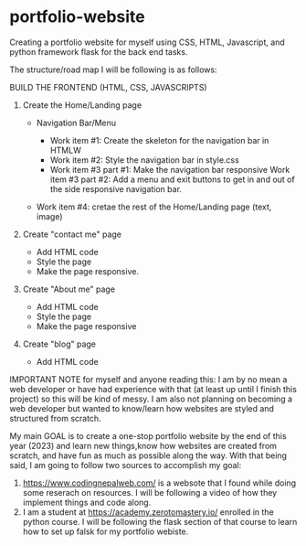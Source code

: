 # portfolio-website

Creating a portfolio website for myself using CSS, HTML, Javascript, and python framework flask for the back end tasks.

The structure/road map I will be following is as follows:

BUILD THE FRONTEND (HTML, CSS, JAVASCRIPTS)

1. Create the Home/Landing page

   - Navigation Bar/Menu

     - Work item #1: Create the skeleton for the navigation bar in HTMLW
     - Work item #2: Style the navigation bar in style.css
     - Work item #3 part #1: Make the navigation bar responsive
       Work item #3 part #2: Add a menu and exit buttons to get in and out of the side responsive navigation bar.

   - Work item #4: cretae the rest of the Home/Landing page (text, image)

2. Create "contact me" page

   - Add HTML code
   - Style the page
   - Make the page responsive.

3. Create "About me" page

   - Add HTML code
   - Style the page
   - Make the page responsive

4. Create "blog" page

   - Add HTML code

IMPORTANT NOTE for myself and anyone reading this: I am by no mean a web developer or have had experience with that (at least up until I finish this project) so this will be kind of messy. I am also not planning on becoming a web developer but wanted to know/learn how websites are styled and structured from scratch.

My main GOAL is to create a one-stop portfolio website by the end of this year (2023) and learn new things,know how websites are created from scratch, and have fun as much as possible along the way.
With that being said, I am going to follow two sources to accomplish my goal:

1. https://www.codingnepalweb.com/ is a websote that I found while doing some reserach on resources. I will be following a video of how
   they implement things and code along.
2. I am a student at https://academy.zerotomastery.io/ enrolled in the python course. I will be following the flask section of that course
   to learn how to set up falsk for my portfolio webiste.

